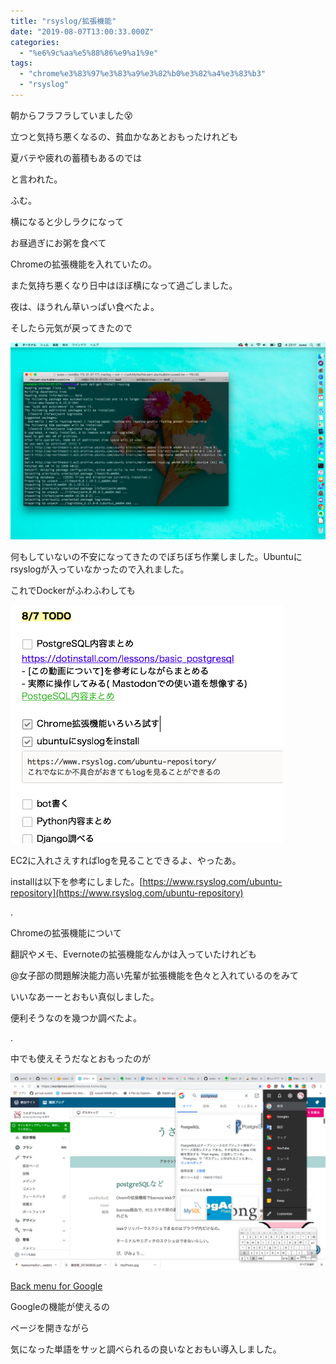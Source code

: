 ```yaml
---
title: "rsyslog/拡張機能"
date: "2019-08-07T13:00:33.000Z"
categories: 
  - "%e6%9c%aa%e5%88%86%e9%a1%9e"
tags: 
  - "chrome%e3%83%97%e3%83%a9%e3%82%b0%e3%82%a4%e3%83%b3"
  - "rsyslog"
---
```


朝からフラフラしていました😵

立つと気持ち悪くなるの、貧血かなあとおもったけれども

夏バテや疲れの蓄積もあるのでは

と言われた。

ふむ。

横になると少しラクになって

お昼過ぎにお粥を食べて

Chromeの拡張機能を入れていたの。

また気持ち悪くなり日中はほぼ横になって過ごしました。

夜は、ほうれん草いっぱい食べたよ。

そしたら元気が戻ってきたので

![](images/2019-08-07_237108016315663182982.png)

何もしていないの不安になってきたのでぼちぼち作業しました。Ubuntuにrsyslogが入っていなかったので入れました。

これでDockerがふわふわしても

![](images/2019-08-07_231777822198302606701.png)

EC2に入れさえすればlogを見ることできるよ、やったあ。

installは以下を参考にしました。[https://www.rsyslog.com/ubuntu-repository](https://www.rsyslog.com/ubuntu-repository)

.

Chromeの拡張機能について

翻訳やメモ、Evernoteの拡張機能なんかは入っていたけれども

@女子部の問題解決能力高い先輩が拡張機能を色々と入れているのをみて

いいなあーーとおもい真似しました。

便利そうなのを幾つか調べたよ。

.

中でも使えそうだなとおもったのが

![](images/2019-08-07_132874662257503491059.png)

[Back menu for Google](https://chrome.google.com/webstore/detail/black-menu-for-google)

Googleの機能が使えるの

ページを開きながら

気になった単語をサッと調べられるの良いなとおもい導入しました。
